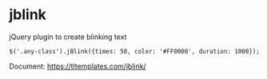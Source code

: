 # jblink
jQuery plugin to create blinking text

```
$('.any-class').jBlink({times: 50, color: '#FF0000', duration: 1000});
```

Document: https://tltemplates.com/jblink/
